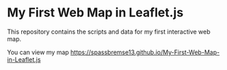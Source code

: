 # My First Web Map in Leaflet.js

This repository contains the scripts and data for my first interactive web map.

You can view my map https://spassbremse13.github.io/My-First-Web-Map-in-Leaflet.js
